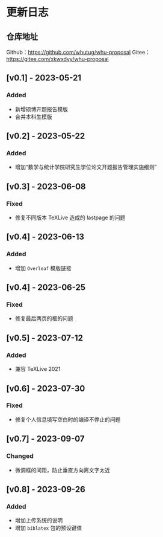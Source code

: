 # 更新日志

## 仓库地址

Github：https://github.com/whutug/whu-proposal
Gitee：https://gitee.com/xkwxdyy/whu-proposal


## [v0.1] - 2023-05-21

### Added

- 新增硕博开题报告模版
- 合并本科生模版


## [v0.2] - 2023-05-22

### Added

- 增加“数学与统计学院研究生学位论文开题报告管理实施细则”


## [v0.3] - 2023-06-08

### Fixed

- 修复不同版本 TeXLive 造成的 lastpage 的问题


## [v0.4] - 2023-06-13

### Added

- 增加 `Overleaf` 模版链接


## [v0.4] - 2023-06-25

### Fixed

- 修复最后两页的框的问题



## [v0.5] - 2023-07-12

### Added

- 兼容 TeXLive 2021


## [v0.6] - 2023-07-30


### Fixed

- 修复个人信息填写空白时的编译不停止的问题


## [v0.7] - 2023-09-07


### Changed

- 微调框的间距，防止垂直方向离文字太近


## [v0.8] - 2023-09-26

### Added

- 增加上传系统的说明
- 增加 `biblatex` 包的预设键值